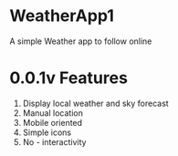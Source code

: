 # WeatherApp1

A simple Weather app to follow online

# 0.0.1v Features

1. Display local weather and sky forecast
2. Manual location
3. Mobile oriented
4. Simple icons
5. No - interactivity
